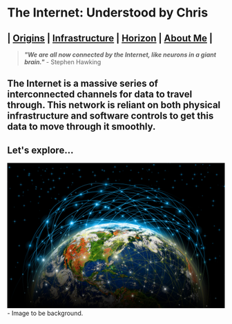 # The Internet: Understood by Chris 
## | [Origins](Origins.md) | [Infrastructure](Infastructure.md) | [Horizon](Future.md) | [About Me](about.md) |
> ***"We are all now connected by the Internet, like neurons in a giant brain."*** - Stephen Hawking
## The Internet is a massive series of interconnected channels for data to travel through. This network is reliant on both physical infrastructure and software controls to get this data to move through it smoothly.
## Let's explore...
![Title Image](images/Internetglobe.jpg) - Image to be background. 


